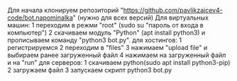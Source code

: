 Для начала клонируем репозиторий "https://github.com/pavlikzajcev4-code/bot.napominalka" (нужно для всех версий)
Для виртуальных машин:
1 переходим в режми "root" (sudo su "пароль от входа в компьютер")
2 скачиваем модуль "Python" (apt install python3)
и прописываем команду "python3 bot.py".
для хостингов:
1 регистрируемся
2 переходим в "files"
3 нажимаем "upload file" и выбираем ранее загруженный файл
4 нажимаем на загруженный файл и на "run"
для серверов:
1 скачиваем python(sudo apt install python3-pip)
2 загружаем файл
3 запускаем скрипт python3 bot.py


